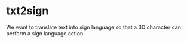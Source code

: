 # txt2sign
We want to translate text into sign language so that a 3D character can perform a sign language action
